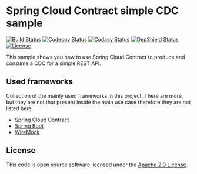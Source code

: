 # Spring Cloud Contract simple CDC sample
[![Build Status](https://travis-ci.org/ingogriebsch/sample-spring-cloud-contract-simple-rest-cdc.svg?branch=master)](https://travis-ci.org/ingogriebsch/sample-spring-cloud-contract-simple-rest-cdc)
[![Codecov Status](https://codecov.io/gh/ingogriebsch/sample-spring-cloud-contract-simple-rest-cdc/branch/master/graph/badge.svg)](https://codecov.io/gh/ingogriebsch/sample-spring-cloud-contract-simple-rest-cdc)
[![Codacy Status](https://api.codacy.com/project/badge/Grade/041994e8fac04ab0934356e0b48a1234)](https://www.codacy.com/app/ingo.griebsch/sample-spring-cloud-contract-simple-rest-cdc?utm_source=github.com&utm_medium=referral&utm_content=ingogriebsch/sample-spring-cloud-contract-simple-rest-cdc&utm_campaign=Badge_Grade)
[![DepShield Status](https://depshield.sonatype.org/badges/ingogriebsch/sample-spring-cloud-contract-simple-rest-cdc/depshield.svg)](https://depshield.github.io)
[![License](http://img.shields.io/:license-apache-blue.svg)](http://www.apache.org/licenses/LICENSE-2.0.html)

This sample shows you how to use Spring Cloud Contract to produce and consume a CDC for a simple REST API.

## Used frameworks
Collection of the mainly used frameworks in this project. There are more, but they are not that present inside the main use case therefore they are not listed here.

*   [Spring Cloud Contract](https://cloud.spring.io/spring-cloud-static/spring-cloud-contract/1.2.6.RELEASE/single/spring-cloud-contract.html)
*   [Spring Boot](https://docs.spring.io/spring-boot/docs/1.5.10.RELEASE/reference/htmlsingle/)
*   [WireMock](http://wiremock.org/)

## License
This code is open source software licensed under the [Apache 2.0 License](https://www.apache.org/licenses/LICENSE-2.0.html).
